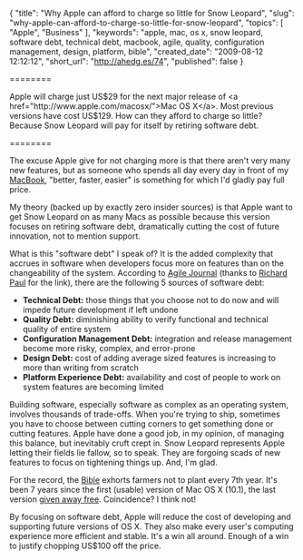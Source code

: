 {
  "title": "Why Apple can afford to charge so little for Snow Leopard",
  "slug": "why-apple-can-afford-to-charge-so-little-for-snow-leopard",
  "topics": [
    "Apple",
    "Business"
  ],
  "keywords": "apple, mac, os x, snow leopard, software debt, technical debt, macbook, agile, quality, configuration management, design, platform, bible",
  "created_date": "2009-08-12 12:12:12",
  "short_url": "http://ahedg.es/74",
  "published": false
}

========

Apple will charge just US$29 for the next major release of <a href="http://www.apple.com/macosx/">Mac OS X</a>. Most previous versions have cost US$129. How can they afford to charge so little? Because Snow Leopard will pay for itself by retiring software debt.

========

<p class="outdent">The excuse Apple give for not charging more is that there aren't very many new features, but as someone who spends all day every day in front of my <a href="http://www.apple.com/macbook/">MacBook</a>, "better, faster, easier" is something for which I'd gladly pay full price.</p>
<p>My theory (backed up by exactly zero insider sources) is that Apple want to get Snow Leopard on as many Macs as possible because this version focuses on retiring software debt, dramatically cutting the cost of future innovation, not to mention support.</p>
<p>What is this "software debt" I speak of? It is the added complexity that accrues in software when developers focus more on features than on the changeability of the system. According to <a href="http://www.agilejournal.com/articles/columns/column-articles/1927-managing-software-debt">Agile Journal</a> (thanks to <a href="http://twitter.com/rapaul/status/3223804593">Richard Paul</a> for the link), there are the following 5 sources of software debt:</p>
<ul>
<li><strong>Technical Debt:</strong> those things that you choose not to do now and will impede future development if left undone</li>
<li><strong>Quality Debt:</strong> diminishing ability to verify functional and technical quality of entire system</li>
<li><strong>Configuration Management Debt:</strong> integration and release management become more risky, complex, and error-prone</li>
<li><strong>Design Debt:</strong> cost of adding average sized features is increasing to more than writing from scratch</li>
<li><strong>Platform Experience Debt:</strong> availability and cost of people to work on system features are becoming limited</li>
</ul>
<p>Building software, especially software as complex as an operating system, involves thousands of trade-offs. When you're trying to ship, sometimes you have to choose between cutting corners to get something done or cutting features. Apple have done a good job, in my opinion, of managing this balance, but inevitably cruft crept in. Snow Leopard represents Apple letting their fields lie fallow, so to speak. They are forgoing scads of new features to focus on tightening things up. And, I'm glad.</p>
<p>For the record, the <a href="http://bible.cc/exodus/23-11.htm">Bible</a> exhorts farmers not to plant every 7th year. It's been 7 years since the first (usable) version of Mac OS X (10.1), the last version <a href="http://en.wikipedia.org/wiki/Mac_OS_X_v10.1">given away free</a>. Coincidence? I think not!</p>
<p>By focusing on software debt, Apple will reduce the cost of developing and supporting future versions of OS X. They also make every user's computing experience more efficient and stable. It's a win all around. Enough of a win to justify chopping US$100 off the price.</p>
